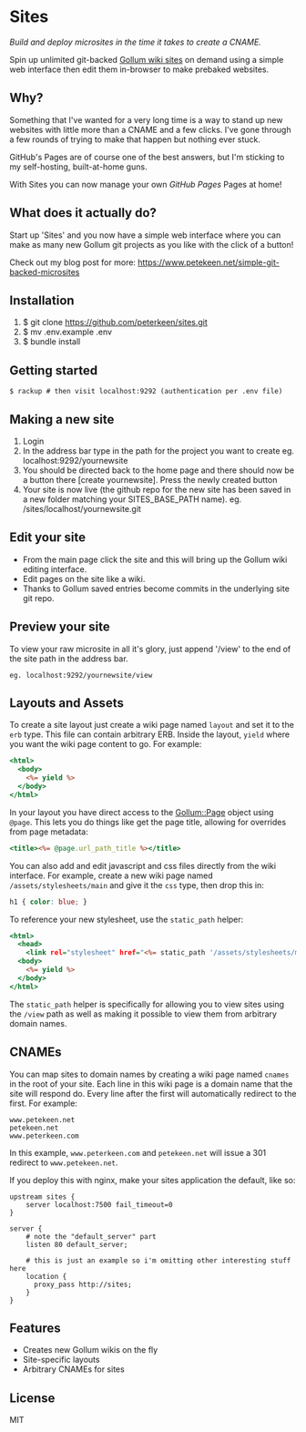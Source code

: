 # Sites

*Build and deploy microsites in the time it takes to create a CNAME.*

Spin up unlimited git-backed [Gollum wiki sites](https://github.com/gollum/gollum) on demand using a simple web interface then edit them in-browser to make prebaked websites.

## Why?

Something that I've wanted for a very long time is a way to stand up new websites with little more than a CNAME and a few clicks. I've gone through a few rounds of trying to make that happen but nothing ever stuck.

GitHub's Pages are of course one of the best answers, but I'm sticking to my self-hosting, built-at-home guns.

With Sites you can now manage your own *GitHub Pages* Pages at home!

## What does it actually do?

Start up 'Sites' and you now have a simple web interface where you can make as many new Gollum git projects as you like with the click of a button!

Check out my blog post for more:
https://www.petekeen.net/simple-git-backed-microsites

## Installation

1. $ git clone https://github.com/peterkeen/sites.git
2. $ mv .env.example .env
3. $ bundle install

## Getting started

    $ rackup # then visit localhost:9292 (authentication per .env file)

## Making a new site

1. Login
2. In the address bar type in the path for the project you want to create eg. localhost:9292/yournewsite
3. You should be directed back to the home page and there should now be a button there [create yournewsite]. Press the newly created button
4. Your site is now live (the github repo for the new site has been saved in a new folder matching your SITES_BASE_PATH name).
eg. /sites/localhost/yournewsite.git

## Edit your site

- From the main page click the site and this will bring up the Gollum wiki editing interface. 
- Edit pages on the site like a wiki. 
- Thanks to Gollum saved entries become commits in the underlying site git repo.

## Preview your site

To view your raw microsite in all it's glory, just append '/view' to the end of the site path in the address bar.

    eg. localhost:9292/yournewsite/view

## Layouts and Assets

To create a site layout just create a wiki page named `layout` and set it to the `erb` type. This file can contain arbitrary ERB. Inside the layout, `yield` where you want the wiki page content to go. For example:

```rhtml
<html>
  <body>
    <%= yield %>
  </body>
</html>
```

In your layout you have direct access to the [Gollum::Page](https://github.com/gollum/gollum-lib/blob/master/lib/gollum-lib/page.rb) object using `@page`. This lets you do things like get the page title, allowing for overrides from page metadata:

```rhtml
<title><%= @page.url_path_title %></title>
```

You can also add and edit javascript and css files directly from the wiki interface. For example, create a new wiki page named `/assets/stylesheets/main` and give it the `css` type, then drop this in:

```css
h1 { color: blue; }
```

To reference your new stylesheet, use the `static_path` helper:

```rhtml
<html>
  <head>
    <link rel="stylesheet" href="<%= static_path '/assets/stylesheets/main.css' %>" />
  <body>
    <%= yield %>
  </body>
</html>
```

The `static_path` helper is specifically for allowing you to view sites using the `/view` path as well as making it possible to view them from arbitrary domain names.


## CNAMEs

You can map sites to domain names by creating a wiki page named `cnames` in the root of your site. Each line in this wiki page is a domain name that the site will respond do. Every line after the first will automatically redirect to the first. For example:

```
www.petekeen.net
petekeen.net
www.peterkeen.com
```

In this example, `www.peterkeen.com` and `petekeen.net` will issue a 301 redirect to `www.petekeen.net`.

If you deploy this with nginx, make your sites application the default, like so:

```nginx
upstream sites {
    server localhost:7500 fail_timeout=0
}

server {
    # note the "default_server" part
    listen 80 default_server;

    # this is just an example so i'm omitting other interesting stuff here
    location {
      proxy_pass http://sites;
    }
}
```
	
## Features

* Creates new Gollum wikis on the fly
* Site-specific layouts
* Arbitrary CNAMEs for sites

## License

MIT
